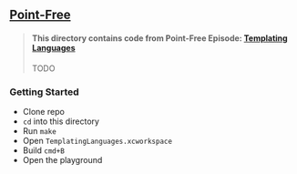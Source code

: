 ## [Point-Free](https://www.pointfree.co)

> #### This directory contains code from Point-Free Episode: [Templating Languages](#TODO)
>
> TODO

### Getting Started

* Clone repo
* `cd` into this directory
* Run `make`
* Open `TemplatingLanguages.xcworkspace`
* Build `cmd+B`
* Open the playground
